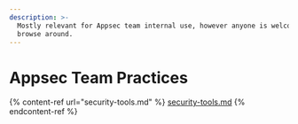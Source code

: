 ```yaml
---
description: >-
  Mostly relevant for Appsec team internal use, however anyone is welcome to
  browse around.
---
```


# Appsec Team Practices

{% content-ref url="security-tools.md" %}
[security-tools.md](security-tools.md)
{% endcontent-ref %}
